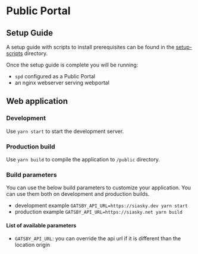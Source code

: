 # Public Portal

## Setup Guide

A setup guide with scripts to install prerequisites can be found in the [setup-scripts](./setup-scripts) directory.

Once the setup guide is complete you will be running:

- `spd` configured as a Public Portal
- an nginx webserver serving webportal

## Web application

### Development

Use `yarn start` to start the development server.

### Production build

Use `yarn build` to compile the application to `/public` directory.

### Build parameters

You can use the below build parameters to customize your application. You can use them both on development and production builds.

- development example `GATSBY_API_URL=https://siasky.dev yarn start`
- production example `GATSBY_API_URL=https://siasky.net yarn build`

#### List of available parameters

- `GATSBY_API_URL`: you can override the api url if it is different than the location origin
